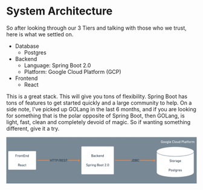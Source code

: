 # System Architecture

So after looking through our 3 Tiers and talking with those who we trust, here is what we settled on. 

* Database
  * Postgres
* Backend
  * Language: Spring Boot 2.0
  * Platform: Google Cloud Platform (GCP)
* Frontend
  * React

This is a great stack. This will give you tons of flexibility. Spring Boot has tons of features to get started quickly and a large community to help. On a side note, I've picked up GOLang in the last 6 months, and if you are looking for something that is the polar opposite of Spring Boot, then GOLang, is light, fast, clean and completely devoid of magic. So if wanting something different, give it a try. 

![](07-final-architecture.png)